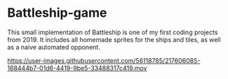 # Battleship-game
This small implementation of Battleship is one of my first coding projects from 2019. It includes all homemade sprites for the ships and tiles, as well as a naive automated opponent.


https://user-images.githubusercontent.com/56118785/217606085-168444b7-01d6-4419-9be5-33488317c419.mov





